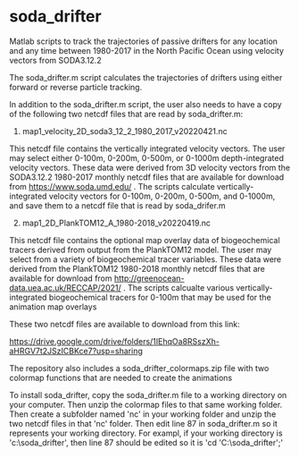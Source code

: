 # soda_drifter
Matlab scripts to track the trajectories of passive drifters for any location and any time between 1980-2017 in the North Pacific Ocean using velocity vectors from SODA3.12.2 

The soda_drifter.m script calculates the trajectories of drifters using either forward or reverse particle tracking. 

In addition to the soda_drifter.m script, the user also needs to have a copy of the following two netcdf files that are read by soda_drifter.m:

1) map1_velocity_2D_soda3_12_2_1980_2017_v20220421.nc

This netcdf file contains the vertically integrated velocity vectors. The user may select either 0-100m, 0-200m, 0-500m, or 0-1000m depth-integrated velocity vectors. These data were derived from 3D velocity vectors from the SODA3.12.2 1980-2017 monthly netcdf files that are available for download from https://www.soda.umd.edu/ . The scripts calculate vertically-integrated velocity vectors for 0-100m, 0-200m, 0-500m, and 0-1000m, and save them to a netcdf file that is read by soda_drifer.m

2) map1_2D_PlankTOM12_A_1980-2018_v20220419.nc

This netcdf file contains the optional map overlay data of biogeochemical tracers derived from output from the PlankTOM12 model. The user may select from a variety of biogeochemical tracer variables. These data were derived from the PlankTOM12 1980-2018 monthly netcdf files that are available for download from http://greenocean-data.uea.ac.uk/RECCAP/2021/ . The scripts calcualte various vertically-integrated biogeochemical tracers for 0-100m that may be used for the animation map overlays

These two netcdf files are available to download from this link:

https://drive.google.com/drive/folders/1IEhqOa8RSszXh-aHRGV7t2JSzICBKce7?usp=sharing

The repository also includes a soda_drifter_colormaps.zip file with two colormap functions that are needed to create the animations

To install soda_drifter, copy the soda_drifter.m file to a working directory on your computer. Then unzip the colormap files to that same working folder. Then create a subfolder named 'nc' in your working folder and unzip the two netcdf files in that 'nc' folder. Then edit line 87 in soda_drifter.m so it represents your working directory. For exampl, if your working directory is 'c:\soda_drifter', then line 87 should be edited so it is 'cd 'C:\soda_drifter';'
